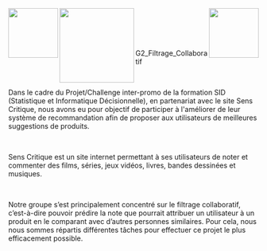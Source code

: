 <html>
  <head>
    <style>
    </style>
    <img src="http://departement-math.univ-tlse3.fr/medias/photo/logosidbigdata_1518444334675-png?ID_FICHE=301126" width="100" align="left"/>
    <img src="https://upload.wikimedia.org/wikipedia/fr/a/a4/Logo_UT3.jpg" width="150" align="left"/>
    <img src="https://www.senscritique.com/senscritique.png" width="100" align="right"/>
  </head>
  <body>
    <br />
    <br />
    <br />
    <br />
    <p>G2_Filtrage_Collaboratif</p>
    <br />
    <p>Dans le cadre du Projet/Challenge inter-promo de la formation SID (Statistique et Informatique Décisionnelle), en partenariat avec le site Sens Critique, nous avons eu pour objectif de participer à l'améliorer de leur système de recommandation afin de proposer aux utilisateurs de meilleures suggestions de produits.</p>
    <br />
    <p>Sens Critique est un site internet permettant à ses utilisateurs de noter et commenter des films, séries, jeux vidéos, livres, bandes dessinées et musiques.</p>
    <br />
    <p>Notre groupe s’est principalement concentré sur le filtrage collaboratif, c’est-à-dire pouvoir prédire la note que pourrait attribuer un utilisateur à un produit en le comparant avec d’autres personnes similaires. Pour cela, nous nous sommes répartis différentes tâches pour effectuer ce projet le plus efficacement possible.</p>
  </body>
</html>



